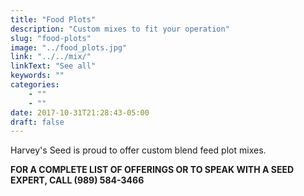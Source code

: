 ```yaml
---
title: "Food Plots"
description: "Custom mixes to fit your operation"
slug: "food-plots"
image: "../food_plots.jpg"
link: "../../mix/"
linkText: "See all"
keywords: ""
categories: 
    - ""
    - ""
date: 2017-10-31T21:28:43-05:00
draft: false
---
```


Harvey's Seed is proud to offer custom blend feed plot mixes.

**FOR A COMPLETE LIST OF OFFERINGS OR TO SPEAK WITH A SEED EXPERT, CALL (989) 584-3466**

